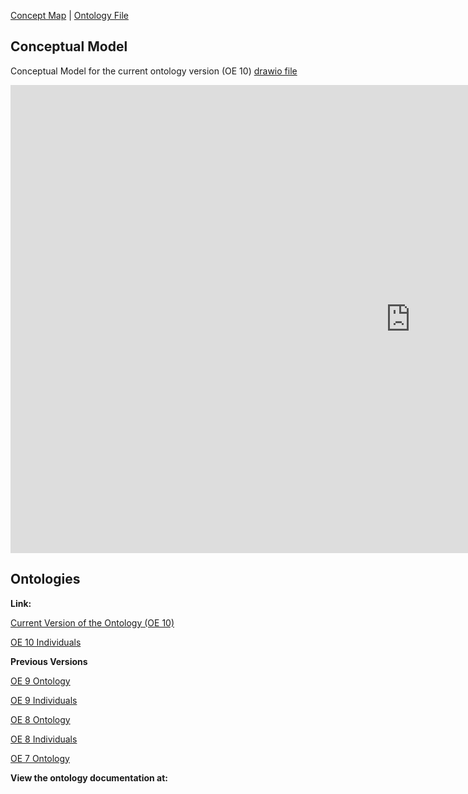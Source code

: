 [Concept Map](#conceptual-model) | [Ontology File](course-recommender.rdf)

## Conceptual Model

Conceptual Model for the current ontology version (OE 10) [drawio file](https://drive.google.com/file/d/1b3JVHcvj6Lowty8aPcan0jGcSv3qkH0Z/view?usp=sharing)

<iframe src="https://docs.google.com/presentation/d/e/2PACX-1vSnyuWfPtSg0GoByhGMccMULY6I1_vI-sl9yGztWO7PHM4QHBdPM814z15Q1jelpA/embed?start=false&loop=false&delayms=3000" frameborder="0" width="1280" height="749" allowfullscreen="true" mozallowfullscreen="true" webkitallowfullscreen="true"></iframe>

## Ontologies

**Link:**

[Current Version of the Ontology (OE 10)](https://drive.google.com/file/d/1Z7OmLrPrenLtqMe2cgdFLSb2sAny2fje/view?usp=sharing)

[OE 10 Individuals](https://drive.google.com/file/d/1jzigNNVkpA3yAjks9FpoYFqoPWrHXdS8/view?usp=sharing)

**Previous Versions**

[OE 9 Ontology](https://drive.google.com/file/d/1verhdTvaZH14al4VWKdWQ2QXlu_wuWxd/view?usp=sharing)

[OE 9 Individuals](https://drive.google.com/file/d/1FyM0HyfL2gX5EFISvuk4AhkvFRoopKsG/view?usp=sharing)

[OE 8 Ontology](https://drive.google.com/file/d/1v9KZwQ4AZDXTUz2iHKb_jwY-ValCyj1g/view?usp=sharing)

[OE 8 Individuals](https://drive.google.com/file/d/17cGa9se5tNKEGQONhoDQR0vvtq-w-c75/view?usp=sharing)

[OE 7 Ontology](https://drive.google.com/file/d/1ARmCyA8xjANjzTvHzqkahsWC4y-itHmT/view?usp=sharing)

**View the ontology documentation at:**
